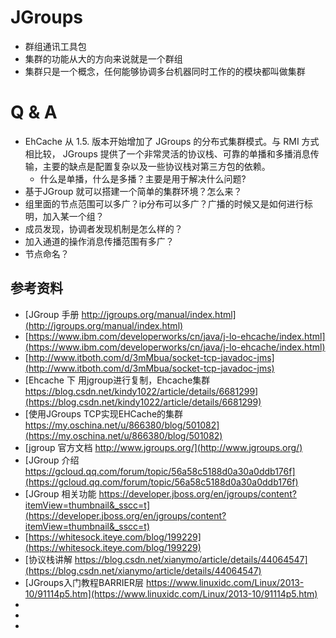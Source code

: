 # JGroups 
+ 群组通讯工具包
+ 集群的功能从大的方向来说就是一个群组
+ 集群只是一个概念，任何能够协调多台机器同时工作的的模块都叫做集群

# Q & A
+ EhCache 从 1.5. 版本开始增加了 JGroups 的分布式集群模式。与 RMI 方式相比较， JGroups 提供了一个非常灵活的协议栈、可靠的单播和多播消息传输，主要的缺点是配置复杂以及一些协议栈对第三方包的依赖。 
  + 什么是单播，什么是多播？主要是用于解决什么问题?
+ 基于JGroup 就可以搭建一个简单的集群环境？怎么来？
+ 组里面的节点范围可以多广？ip分布可以多广？广播的时候又是如何进行标明，加入某一个组？
+ 成员发现，协调者发现机制是怎么样的？
+ 加入通道的操作消息传播范围有多广？
+ 节点命名？

## 参考资料
+ [JGroup 手册 http://jgroups.org/manual/index.html](http://jgroups.org/manual/index.html)
+ [https://www.ibm.com/developerworks/cn/java/j-lo-ehcache/index.html](https://www.ibm.com/developerworks/cn/java/j-lo-ehcache/index.html)
+  [http://www.itboth.com/d/3mMbua/socket-tcp-javadoc-jms](http://www.itboth.com/d/3mMbua/socket-tcp-javadoc-jms)
+  [Ehcache 下 用jgroup进行复制，Ehcache集群 https://blog.csdn.net/kindy1022/article/details/6681299](https://blog.csdn.net/kindy1022/article/details/6681299)
+  [使用JGroups TCP实现EHCache的集群 https://my.oschina.net/u/866380/blog/501082](https://my.oschina.net/u/866380/blog/501082)
+  [jgroup 官方文档 http://www.jgroups.org/](http://www.jgroups.org/)
+  [JGroup 介绍 https://gcloud.qq.com/forum/topic/56a58c5188d0a30a0ddb176f](https://gcloud.qq.com/forum/topic/56a58c5188d0a30a0ddb176f)
+  [JGroup 相关功能 https://developer.jboss.org/en/jgroups/content?itemView=thumbnail&_sscc=t](https://developer.jboss.org/en/jgroups/content?itemView=thumbnail&_sscc=t)
+  [https://whitesock.iteye.com/blog/199229](https://whitesock.iteye.com/blog/199229)
+  [协议栈讲解 https://blog.csdn.net/xianymo/article/details/44064547](https://blog.csdn.net/xianymo/article/details/44064547)
+  [JGroups入门教程BARRIER层  https://www.linuxidc.com/Linux/2013-10/91114p5.htm](https://www.linuxidc.com/Linux/2013-10/91114p5.htm)
+  []()
+  []()
+  []()